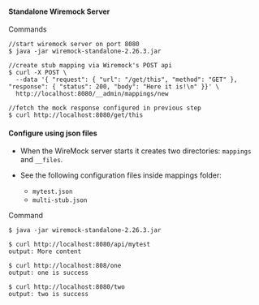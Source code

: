 #### Standalone Wiremock Server

Commands

    //start wiremock server on port 8080
    $ java -jar wiremock-standalone-2.26.3.jar
    
    //create stub mapping via Wiremock's POST api
    $ curl -X POST \
      --data '{ "request": { "url": "/get/this", "method": "GET" }, "response": { "status": 200, "body": "Here it is!\n" }}' \
      http://localhost:8080/__admin/mappings/new
    
    //fetch the mock response configured in previous step  
    $ curl http://localhost:8080/get/this


#### Configure using json files

- When the WireMock server starts it creates two directories: `mappings` and `__files`.

- See the following configuration files inside mappings folder:
    -  `mytest.json`
    - `multi-stub.json`


Command
    
    $ java -jar wiremock-standalone-2.26.3.jar
    
    $ curl http://localhost:8080/api/mytest
    output: More content
    
    $ curl http://localhost:808/one
    output: one is success
    
    $ curl http://localhost:8080/two
    output: two is success
